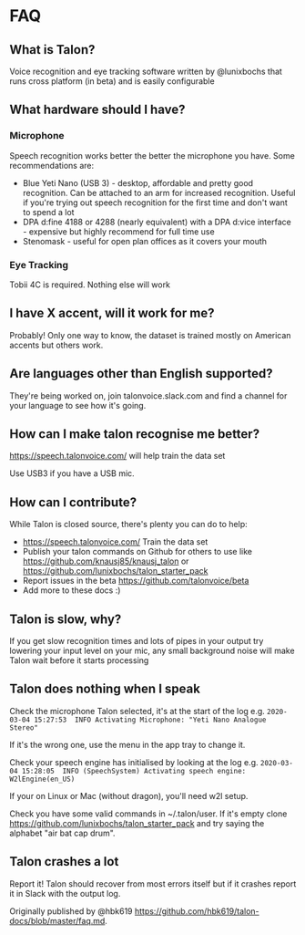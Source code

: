 # FAQ

## What is Talon?

Voice recognition and eye tracking software written by @lunixbochs that
runs cross platform (in beta) and is easily configurable

## What hardware should I have?

### Microphone

Speech recognition works better the better the microphone you have.
Some recommendations are:

* Blue Yeti Nano (USB 3) - desktop, affordable and pretty good recognition. 
Can be attached to an arm for increased recognition. Useful if you're 
trying out speech recognition for the first time and don't want to spend a lot
* DPA d:fine 4188 or 4288 (nearly equivalent) with a DPA d:vice interface - 
expensive but highly recommend for full time use
* Stenomask - useful for open plan offices as it covers your mouth

### Eye Tracking

Tobii 4C is required. Nothing else will work

## I have X accent, will it work for me? 

Probably! Only one way to know, the dataset is trained mostly
on American accents but others work.

## Are languages other than English supported?

They're being worked on, join talonvoice.slack.com 
and find a channel for your language to see how it's going.

## How can I make talon recognise me better?

https://speech.talonvoice.com/ will help train the data set

Use USB3 if you have a USB mic.

## How can I contribute?

While Talon is closed source, there's plenty you can do to help:

* https://speech.talonvoice.com/ Train the data set
* Publish your talon commands on Github for others to use like 
    https://github.com/knausj85/knausj_talon or https://github.com/lunixbochs/talon_starter_pack
* Report issues in the beta https://github.com/talonvoice/beta
* Add more to these docs :)

## Talon is slow, why?

If you get slow recognition times and lots of pipes in your output
try lowering your input level on your mic, any small background noise
will make Talon wait before it starts processing

## Talon does nothing when I speak

Check the microphone Talon selected, it's at the start of the log
e.g. `2020-03-04 15:27:53  INFO Activating Microphone: "Yeti Nano Analogue Stereo"`

If it's the wrong one, use the menu in the app tray to change it.

Check your speech engine has initialised by looking at the log e.g.
`2020-03-04 15:28:05  INFO (SpeechSystem) Activating speech engine: W2lEngine(en_US)`

If your on Linux or Mac (without dragon), you'll need w2l setup.

Check you have some valid commands in ~/.talon/user. If it's empty
clone https://github.com/lunixbochs/talon_starter_pack and try saying the alphabet
"air bat cap drum".

## Talon crashes a lot

Report it! Talon should recover from most errors itself
but if it crashes report it in Slack with the output log.

Originally published by @hbk619 https://github.com/hbk619/talon-docs/blob/master/faq.md.
